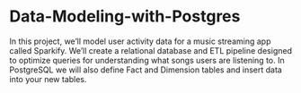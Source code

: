# Data-Modeling-with-Postgres
In this project, we’ll model user activity data for a music streaming app called Sparkify. We’ll create a relational database and ETL pipeline designed to optimize queries for understanding what songs users are listening to. In PostgreSQL we will also define Fact and Dimension tables and insert data into your new tables.
